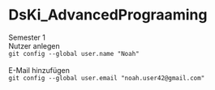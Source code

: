 # DsKi_AdvancedPrograaming
Semester 1
<br>
Nutzer anlegen <br>
`git config --global user.name "Noah"`
<br><br>
E-Mail hinzufügen <br>
`git config --global user.email "noah.user42@gmail.com"`
